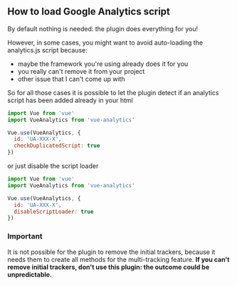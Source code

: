 ## How to load Google Analytics script

By default nothing is needed: the plugin does everything for you!

However, in some cases, you might want to avoid auto-loading the analytics.js script because:
- maybe the framework you're using already does it for you
- you really can't remove it from your project
- other issue that I can't come up with

So for all those cases it is possible to let the plugin detect if an analytics script has been added already in your html

```js
import Vue from 'vue'
import VueAnalytics from 'vue-analytics'

Vue.use(VueAnalytics, {
  id: 'UA-XXX-X',
  checkDuplicatedScript: true
})
```

or just disable the script loader

```js
import Vue from 'vue'
import VueAnalytics from 'vue-analytics'

Vue.use(VueAnalytics, {
  id: 'UA-XXX-X',
  disableScriptLoader: true
})
```

### Important
It is not possible for the plugin to remove the initial trackers, because it needs them to create all methods for the multi-tracking feature.
**If you can't remove initial trackers, don't use this plugin: the outcome could be unpredictable.**
